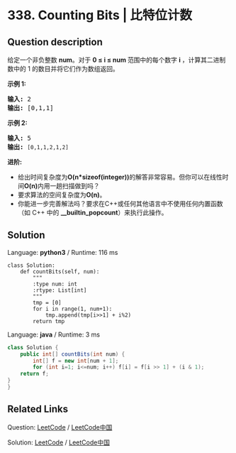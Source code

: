 # 338. Counting Bits | 比特位计数

## Question description

<!--If you want to use the English description, use <p>Given a non negative integer number <b>num</b>. For every numbers <b>i</b> in the range <b>0 &le; i &le; num</b> calculate the number of 1&#39;s in their binary representation and return them as an array.</p>

<p><strong>Example 1:</strong></p>

<pre>
<strong>Input: </strong><span id="example-input-1-1">2</span>
<strong>Output: </strong><span id="example-output-1">[0,1,1]</span></pre>

<p><strong>Example 2:</strong></p>

<pre>
<strong>Input: </strong><span id="example-input-1-1">5</span>
<strong>Output: </strong><code>[0,1,1,2,1,2]</code>
</pre>

<p><b>Follow up:</b></p>

<ul>
	<li>It is very easy to come up with a solution with run time <b>O(n*sizeof(integer))</b>. But can you do it in linear time <b>O(n)</b> /possibly in a single pass?</li>
	<li>Space complexity should be <b>O(n)</b>.</li>
	<li>Can you do it like a boss? Do it without using any builtin function like <b>__builtin_popcount</b> in c++ or in any other language.</li>
</ul> instead-->
<p>给定一个非负整数&nbsp;<strong>num</strong>。对于&nbsp;<strong>0 &le; i &le; num </strong>范围中的每个数字&nbsp;<strong>i&nbsp;</strong>，计算其二进制数中的 1 的数目并将它们作为数组返回。</p>

<p><strong>示例 1:</strong></p>

<pre><strong>输入: </strong>2
<strong>输出: </strong>[0,1,1]</pre>

<p><strong>示例&nbsp;2:</strong></p>

<pre><strong>输入: </strong>5
<strong>输出: </strong><code>[0,1,1,2,1,2]</code></pre>

<p><strong>进阶:</strong></p>

<ul>
	<li>给出时间复杂度为<strong>O(n*sizeof(integer))</strong>的解答非常容易。但你可以在线性时间<strong>O(n)</strong>内用一趟扫描做到吗？</li>
	<li>要求算法的空间复杂度为<strong>O(n)</strong>。</li>
	<li>你能进一步完善解法吗？要求在C++或任何其他语言中不使用任何内置函数（如 C++ 中的&nbsp;<strong>__builtin_popcount</strong>）来执行此操作。</li>
</ul>




## Solution

Language: **python3**  /  Runtime: 116 ms

```python3
class Solution:
    def countBits(self, num):
        """
        :type num: int
        :rtype: List[int]
        """
        tmp = [0]
        for i in range(1, num+1):
            tmp.append(tmp[i>>1] + i%2)
        return tmp
```

Language: **java**  /  Runtime: 3 ms

```java
class Solution {
    public int[] countBits(int num) {
        int[] f = new int[num + 1];
        for (int i=1; i<=num; i++) f[i] = f[i >> 1] + (i & 1);
    return f;
}
}
```



## Related Links

Question: [LeetCode](https://leetcode.com/problems/counting-bits/description/)  /  [LeetCode中国](https://leetcode-cn.com/problems/counting-bits/description/)

Solution: [LeetCode](https://leetcode.com/articles/counting-bits/)  /  [LeetCode中国](https://leetcode-cn.com/articles/counting-bits/)